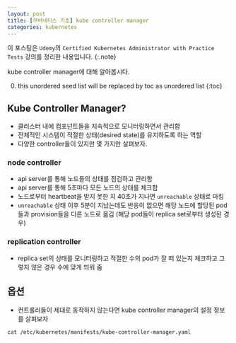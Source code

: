 ```yaml
---
layout: post
title: [쿠버네티스 기초] kube controller manager
categories: kubernetes
---
```


이 포스팅은 `Udemy`의 `Certified Kubernetes Administrator with Practice Tests` 강의를 정리한 내용입니다.
{:.note}

kube controller manager에 대해 알아봅시다.

0. this unordered seed list will be replaced by toc as unordered list
{:toc}

## Kube Controller Manager?

- 클러스터 내에 컴포넌트들을 지속적으로 모니터링하면서 관리함
- 전체적인 시스템이 적절한 상태(desired state)를 유지하도록 하는 역할
- 다양한 controller들이 있지만 몇 가지만 살펴보자.

### node controller

- api server를 통해 노드들의 상태를 점검하고 관리함
- api server를 통해 5초마다 모든 노드의 상태를 체크함
- 노드로부터 heartbeat을 받지 못한 지 40초가 지나면 `unreachable` 상태로 마킹
- `unreachable` 상태 이후 5분이 지났는데도 반응이 없으면 해당 노드에 할당된 pod들과 provision들을 다른 노드로 옮김 (해당 pod들이 replica set로부터 생성된 경우)

### replication controller

- replica set의 상태를 모니터링하고 적절한 수의 pod가 잘 떠 있는지 체크하고 그렇지 않은 경우 수에 맞게 띄워 줌

## 옵션

- 컨트롤러들이 제대로 동작하지 않는다면 kube controller manager의 설정 정보를 살펴보자

```
cat /etc/kubernetes/manifests/kube-controller-manager.yaml
```
